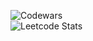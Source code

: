 ![Codewars](https://github.r2v.ch/codewars?user=by_Lazarev)
<br>
![Leetcode Stats](https://leetcard.jacoblin.cool/By-Lazarev?ext=heatmap?theme=nord)
